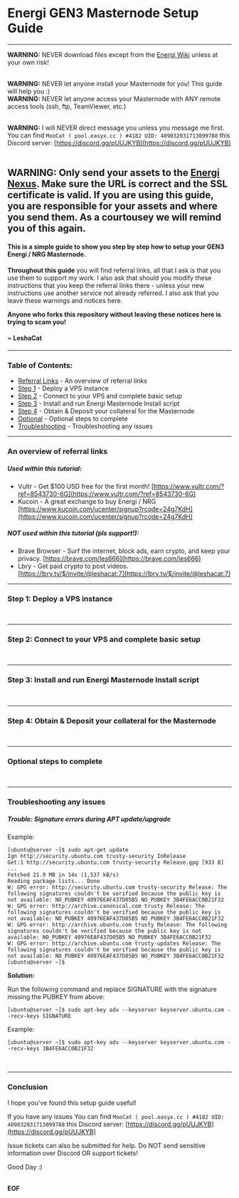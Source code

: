 # Energi GEN3 Masternode Setup Guide<br />

---
__WARNING:__ NEVER download files except from the [Energi Wiki](https://docs.energi.software/) unless at your own risk!<br /><br />

__WARNING:__ NEVER let anyone install your Masternode for you! This guide will help you :)<br />
__WARNING:__ NEVER let anyone access your Masternode with ANY remote access tools (ssh, ftp, TeamViewer, etc.)<br /><br />

__WARNING:__ I will NEVER direct message you unless you message me first. You can find `MooCat ( pool.easyx.cc ) #4182 UID: 409032031713099788` this Discord server: [https://discord.gg/pUUJKYB](https://discord.gg/pUUJKYB) <br /><br />

__WARNING:__ Only send your assets to the [Energi Nexus](https://nexus.energi.network/). Make sure the URL is correct and the SSL certificate is valid. If you are using this guide, you are responsible for your assets and where you send them. As a courtousey we will remind you of this again.
---
#### This is a simple guide to show you step by step how to setup your GEN3 Energi / NRG Masternode.

__Throughout this guide__ you will find referral links, all that I ask is that you use them to support my work. I also ask that should you modify these instructions that you keep the referral links there - unless your new instructions use another service not already referred. I also ask that you leave these warnings and notices here. 

__Anyone who forks this repository without leaving these notices here is trying to scam you!__

#### ~ LeshaCat

---
### Table of Contents:
- [Referral Links](https://github.com/EasyX-Community/Energi-Masternode-Setup-Guide/blob/master/README.md#an-overview-of-referral-links) - An overview of referral links
- [Step 1](https://github.com/EasyX-Community/Energi-Masternode-Setup-Guide/blob/master/README.md#step-1-deploy-a-vps-instance) - Deploy a VPS instance
- [Step 2](https://github.com/EasyX-Community/Energi-Masternode-Setup-Guide/blob/master/README.md#step-2-connect-to-your-vps-and-complete-basic-setup) - Connect to your VPS and complete basic setup
- [Step 3](https://github.com/EasyX-Community/Energi-Masternode-Setup-Guide/blob/master/README.md#step-3-install-and-run-energi-masternode-install-script) - Install and run Energi Masternode Install script
- [Step 4](https://github.com/EasyX-Community/Energi-Masternode-Setup-Guide/blob/master/README.md#step-4-obtain--deposit-your-collateral-for-the-masternode) - Obtain & Deposit your collateral for the Masternode
- [Optional](https://github.com/EasyX-Community/Energi-Masternode-Setup-Guide/blob/master/README.md#optional-steps-to-complete) - Optional steps to complete
- [Troubleshooting](https://github.com/EasyX-Community/Energi-Masternode-Setup-Guide/blob/master/README.md#troubleshooting-any-issues) - Troubleshooting any issues

---
### An overview of referral links
##### Used within this tutorial:
- Vultr - Get $100 USD free for the first month! [https://www.vultr.com/?ref=8543730-6G](https://www.vultr.com/?ref=8543730-6G)
- Kucoin - A great exchange to buy Energi / NRG [https://www.kucoin.com/ucenter/signup?rcode=24g7KdH](https://www.kucoin.com/ucenter/signup?rcode=24g7KdH)

##### NOT used within this tutorial (pls support!):
- Brave Browser - Surf the internet, block ads, earn crypto, and keep your privacy. [https://brave.com/les666](https://brave.com/les666)
- Lbry - Get paid crypto to post videos. [https://lbry.tv/$/invite/@leshacat:7](https://lbry.tv/$/invite/@leshacat:7)

---
### Step 1: Deploy a VPS instance
<br />

---
### Step 2: Connect to your VPS and complete basic setup
<br />

---
### Step 3: Install and run Energi Masternode Install script
<br />

---
### Step 4: Obtain & Deposit your collateral for the Masternode
<br />

---
### Optional steps to complete
<br />

---
### Troubleshooting any issues

##### Trouble: Signature errors during APT update/upgrade
Example:
```
[ubuntu@server ~]$ sudo apt-get update
Ign http://security.ubuntu.com trusty-security InRelease
Get:1 http://security.ubuntu.com trusty-security Release.gpg [933 B]
...
Fetched 21.9 MB in 14s (1,537 kB/s)
Reading package lists... Done
W: GPG error: http://security.ubuntu.com trusty-security Release: The following signatures couldn't be verified because the public key is not available: NO_PUBKEY 40976EAF437D05B5 NO_PUBKEY 3B4FE6ACC0B21F32
W: GPG error: http://archive.canonical.com trusty Release: The following signatures couldn't be verified because the public key is not available: NO_PUBKEY 40976EAF437D05B5 NO_PUBKEY 3B4FE6ACC0B21F32
W: GPG error: http://archive.ubuntu.com trusty Release: The following signatures couldn't be verified because the public key is not available: NO_PUBKEY 40976EAF437D05B5 NO_PUBKEY 3B4FE6ACC0B21F32
W: GPG error: http://archive.ubuntu.com trusty-updates Release: The following signatures couldn't be verified because the public key is not available: NO_PUBKEY 40976EAF437D05B5 NO_PUBKEY 3B4FE6ACC0B21F32
[ubuntu@server ~]$ 
```
__Solution:__<br />

Run the following command and replace SIGNATURE with the signature missing the PUBKEY from above:
```
[ubuntu@server ~]$ sudo apt-key adv --keyserver keyserver.ubuntu.com --recv-keys SIGNATURE
```
Example:
```
[ubuntu@server ~]$ sudo apt-key adv --keyserver keyserver.ubuntu.com --recv-keys 3B4FE6ACC0B21F32
```
<br />

---

### Conclusion <br />

I hope you've found this setup guide useful! 

If you have any issues You can find `MooCat ( pool.easyx.cc ) #4182 UID: 409032031713099788` this Discord server: [https://discord.gg/pUUJKYB](https://discord.gg/pUUJKYB)

Issue tickets can also be submitted for help. Do NOT send sensitive information over Discord OR support tickets!

Good Day :)
<br >
<br >

__EOF__
<br >
<br >
